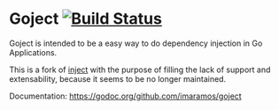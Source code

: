 Goject [![Build Status](https://secure.travis-ci.org/imaramos/goject.png)](https://travis-ci.org/imaramos/goject)
======

Goject is intended to be a easy way to do dependency injection in Go Applications.

This is a fork of [inject](https://github.com/facebookgo/inject) with the purpose of filling the lack of support and extensability, because it seems to be no longer maintained.

Documentation: https://godoc.org/github.com/imaramos/goject
